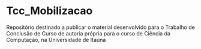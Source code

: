 # Tcc_Mobilizacao
Repositório destinado a publicar o material desenvolvido para o Trabalho de Conclusão de Curso de autoria própria para o curso de Ciência da Computação, na Universidade de Itaúna
